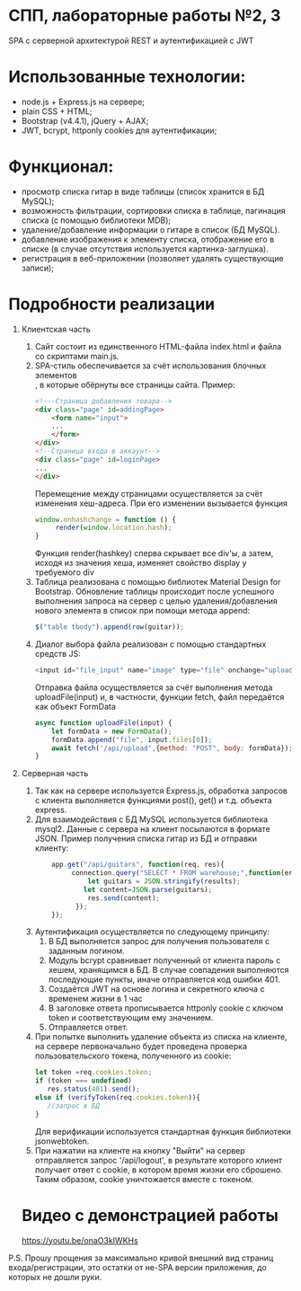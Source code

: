 # СПП, лабораторные работы №2, 3

SPA с серверной архитектурой REST и аутентификацией с JWT

# Использованные технологии:

  - node.js + Express.js на сервере;
  - plain CSS + HTML;
  - Bootstrap (v4.4.1), jQuery + AJAX;
  - JWT, bcrypt, httponly cookies для аутентификации;

# Функционал:
- просмотр списка гитар в виде таблицы (список хранится в БД MySQL);
- возможность фильтрации, сортировки списка в таблице, пагинация списка (с помощью библиотеки MDB);
- удаление/добавление информации о гитаре в список (БД MySQL).
- добавление изображения к элементу списка, отображение его в списке (в случае отсутствия используется картинка-заглушка).
- регистрация в веб-приложении (позволяет удалять существующие записи);

# Подробности реализации
1. Клиентская часть
    1. Сайт состоит из единственного HTML-файла index.html и файла со скриптами main.js. 
    2. SPA-стиль обеспечивается за счёт использования блочных элементов <div class="page">, в которые обёрнуты все страницы сайта. Пример:
         ```html
         <!---Страница добавления товара-->
         <div class="page" id=addingPage>
             <form name="input">
             ...
             </form>
         </div>
         <!--Страница входа в аккаунт-->
         <div class="page" id=loginPage>
         ...
         </div>
         ```
        Перемещение между страницами осуществляется за счёт изменения хеш-адреса. При его изменении вызывается функция
        ```js
        window.onhashchange = function () {
             render(window.location.hash);
        } 
        ```
        Функция render(hashkey) сперва скрывает все div'ы, а затем, исходя из значения хеша, изменяет свойство display у требуемого div
    3. Таблица реализована с помощью библиотек Material Design for Bootstrap. Обновление таблицы происходит после успешного выполнения запроса на сервер с целью удаления/добавления нового элемента в список при помощи метода append:
         ```js
         $("table tbody").append(row(guitar));
         ```
    4. Диалог выбора файла реализован с помощью стандартных средств JS:
         ```js
         <input id="file_input" name="image" type="file" onchange="uploadFile(this)">
        ```
        Отправка файла осуществляется за счёт выполнения метода uploadFile(input) и, в частности, функции fetch, файл передаётся как объект FormData
        ```js
        async function uploadFile(input) {
            let formData = new FormData();
            formData.append("file", input.files[0]);
            await fetch('/api/upload',{method: "POST", body: formData});
        }
        ```

2. Серверная часть
    1. Так как на сервере используется Express.js, обработка запросов с клиента выполняется функциями post(), get() и т.д. объекта express.
    2. Для взаимодействия с БД MySQL используется библиотека mysql2. Данные с сервера на клиент посылаются в формате JSON. Пример получения списка гитар из БД и отправки клиенту:
        ```js
            app.get("/api/guitars", function(req, res){
                 connection.query("SELECT * FROM warehouse;",function(err, results, fields) {
                     let guitars = JSON.stringify(results);
                    let content=JSON.parse(guitars);
                     res.send(content);
                  });
            });
        ```
    3. Аутентификация осуществляется по следующему принципу:
        1. В БД выполняется запрос для получения пользователя с заданным логином. 
        2. Модуль bcrypt сравнивает полученный от клиента пароль с хешем, хранящимся в БД. В случае совпадения выполняются последующие пункты, иначе отправляется код ошибки 401.
        3. Создаётся JWT на основе логина и секретного ключа с временем жизни в 1 час
        4. В заголовке ответа прописывается httponly cookie с  ключом token и соответствующим ему значением.
        5. Отправляется ответ.
    4. При попытке выполнить удаление объекта из списка на клиенте, на сервере первоначально будет проведена проверка пользовательского токена, полученного из cookie:
         ```js
         let token =req.cookies.token;
        if (token === undefined)
            res.status(401).send();
        else if (verifyToken(req.cookies.token)){
            //запрос в БД
        }
        ```
        Для верификации используется стандартная функция библиотеки jsonwebtoken.
    5. При нажатии на клиенте на кнопку "Выйти" на сервер отправляется запрос '/api/logout', в результате которого клиент получает ответ с cookie, в котором время жизни его сброшено. Таким образом, cookie уничтожается вместе с токеном. 
    
    # Видео с демонстрацией работы
    https://youtu.be/onaO3kIWKHs 

P.S. Прошу прощения за максимально кривой внешний вид страниц входа/регистрации, это остатки от не-SPA версии приложения, до которых не дошли руки.
